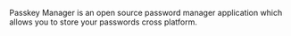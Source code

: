 Passkey Manager is an open source password manager application which allows you to store your passwords cross platform.